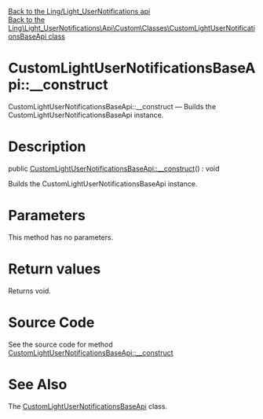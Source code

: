 [Back to the Ling/Light_UserNotifications api](https://github.com/lingtalfi/Light_UserNotifications/blob/master/doc/api/Ling/Light_UserNotifications.md)<br>
[Back to the Ling\Light_UserNotifications\Api\Custom\Classes\CustomLightUserNotificationsBaseApi class](https://github.com/lingtalfi/Light_UserNotifications/blob/master/doc/api/Ling/Light_UserNotifications/Api/Custom/Classes/CustomLightUserNotificationsBaseApi.md)


CustomLightUserNotificationsBaseApi::__construct
================



CustomLightUserNotificationsBaseApi::__construct — Builds the CustomLightUserNotificationsBaseApi instance.




Description
================


public [CustomLightUserNotificationsBaseApi::__construct](https://github.com/lingtalfi/Light_UserNotifications/blob/master/doc/api/Ling/Light_UserNotifications/Api/Custom/Classes/CustomLightUserNotificationsBaseApi/__construct.md)() : void




Builds the CustomLightUserNotificationsBaseApi instance.




Parameters
================

This method has no parameters.


Return values
================

Returns void.








Source Code
===========
See the source code for method [CustomLightUserNotificationsBaseApi::__construct](https://github.com/lingtalfi/Light_UserNotifications/blob/master/Api/Custom/Classes/CustomLightUserNotificationsBaseApi.php#L21-L24)


See Also
================

The [CustomLightUserNotificationsBaseApi](https://github.com/lingtalfi/Light_UserNotifications/blob/master/doc/api/Ling/Light_UserNotifications/Api/Custom/Classes/CustomLightUserNotificationsBaseApi.md) class.



